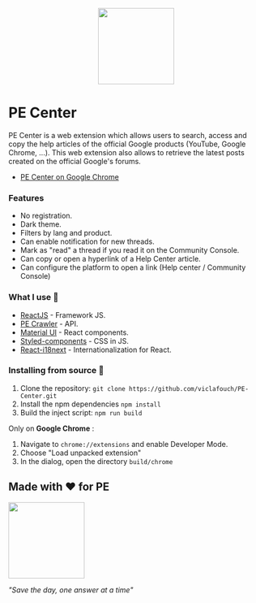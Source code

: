 <br />
<div align="center">
  <img src="https://www.gstatic.com/alkali/apps/bento/images/characters.png" height="150px" />
</div>

# PE Center

PE Center is a web extension which allows users to search, access and copy the help articles of the official Google products (YouTube, Google Chrome, ...). This web extension also allows to retrieve the latest posts created on the official Google's forums.

- [PE Center on Google Chrome](https://chrome.google.com/webstore/detail/pe-center/hanknpkmjbfhcalmipokkfplndkohgdm)

### Features
- No registration.
- Dark theme.
- Filters by lang and product.
- Can enable notification for new threads.
- Mark as "read" a thread if you read it on the Community Console.
- Can copy or open a hyperlink of a Help Center article.
- Can configure the platform to open a link (Help center / Community Console)

### What I use 🚀

- [ReactJS](https://github.com/facebook/react) - Framework JS.
- [PE Crawler](https://github.com/viclafouch/PE-crawler) - API.
- [Material UI](https://material-ui.com) - React components.
- [Styled-components](https://github.com/styled-components/styled-components) - CSS in JS.
- [React-i18next](https://github.com/i18next/react-i18next) - Internationalization for React.

### Installing from source 🧰

1. Clone the repository: `git clone https://github.com/viclafouch/PE-Center.git`
2. Install the npm dependencies `npm install`
3. Build the inject script: `npm run build`

Only on **Google Chrome** :

1. Navigate to `chrome://extensions` and enable Developer Mode.
2. Choose "Load unpacked extension"
3. In the dialog, open the directory `build/chrome`

## Made with ❤️ for PE

<img src="https://gstatic.com/alkali/apps/bento/images/product_experts_logo_text_v2.png" width="150px" />

_"Save the day, one answer at a time"_
